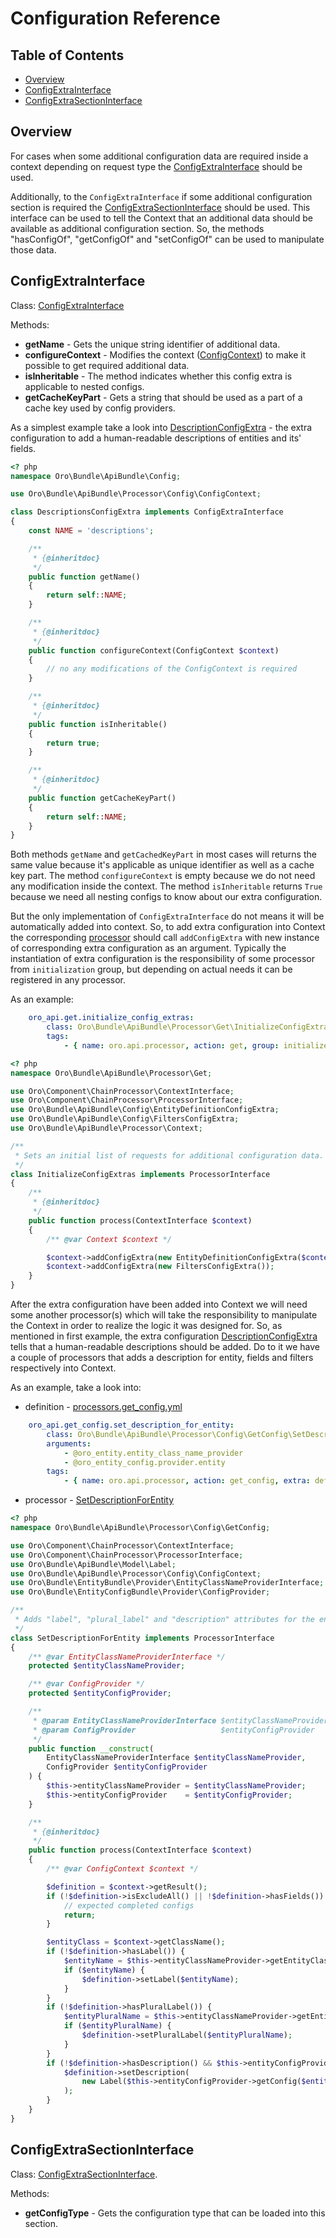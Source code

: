 Configuration Reference
=======================

Table of Contents
-----------------
 - [Overview](#overview)
 - [ConfigExtraInterface](#configextrainterface)
 - [ConfigExtraSectionInterface](#configextrasectioninterface)

Overview
--------

For cases when some additional configuration data are required inside a context depending on request type the [ConfigExtraInterface](#configextrainterface) should be used.

Additionally, to the `ConfigExtraInterface` if some additional configuration section is required the [ConfigExtraSectionInterface](#configextrasectioninterface) should be used. This interface can be used to tell the Context that an additional data should be available as additional configuration section. So, the methods "hasConfigOf", "getConfigOf" and "setConfigOf" can be used to manipulate those data.


ConfigExtraInterface
--------------------

Class: [ConfigExtraInterface](/../../Config/ConfigExtraInterface.php)

Methods:
 * **getName** - Gets the unique string identifier of additional data.
 * **configureContext** - Modifies the context ([ConfigContext](../../Processor/Config/ConfigContext.php)) to make it possible to get required additional data.
 * **isInheritable** - The method indicates whether this config extra is applicable to nested configs.
 * **getCacheKeyPart** - Gets a string that should be used as a part of a cache key used by config providers.
 
 
As a simplest example take a look into [DescriptionConfigExtra](../../Processor/Config/ConfigContext/DescriptionsConfigExtra.php) - the extra configuration to add a human-readable descriptions of entities and its' fields. 

```php
<? php
namespace Oro\Bundle\ApiBundle\Config;

use Oro\Bundle\ApiBundle\Processor\Config\ConfigContext;

class DescriptionsConfigExtra implements ConfigExtraInterface
{
    const NAME = 'descriptions';

    /**
     * {@inheritdoc}
     */
    public function getName()
    {
        return self::NAME;
    }

    /**
     * {@inheritdoc}
     */
    public function configureContext(ConfigContext $context)
    {
        // no any modifications of the ConfigContext is required
    }

    /**
     * {@inheritdoc}
     */
    public function isInheritable()
    {
        return true;
    }

    /**
     * {@inheritdoc}
     */
    public function getCacheKeyPart()
    {
        return self::NAME;
    }
}
```

Both methods `getName` and `getCachedKeyPart` in most cases will returns the same value because it's applicable as unique identifier as well as a cache key part.
The method `configureContext` is empty because we do not need any modification inside the context.
The method `isInheritable` returns `True` because we need all nesting configs to know about our extra configuration.


But the only implementation of `ConfigExtraInterface` do not means it will be automatically added into context. So, to add extra configuration into Context the corresponding [processor](./processors.md#overview) should call `addConfigExtra` with new instance of corresponding extra configuration as an argument. Typically the instantiation of extra configuration is the responsibility of some processor from `initialization` group, but depending on actual needs it can be registered in any processor.


As an example:

```yaml
    oro_api.get.initialize_config_extras:
        class: Oro\Bundle\ApiBundle\Processor\Get\InitializeConfigExtras
        tags:
            - { name: oro.api.processor, action: get, group: initialize, priority: 10 }
```

```php
<? php
namespace Oro\Bundle\ApiBundle\Processor\Get;

use Oro\Component\ChainProcessor\ContextInterface;
use Oro\Component\ChainProcessor\ProcessorInterface;
use Oro\Bundle\ApiBundle\Config\EntityDefinitionConfigExtra;
use Oro\Bundle\ApiBundle\Config\FiltersConfigExtra;
use Oro\Bundle\ApiBundle\Processor\Context;

/**
 * Sets an initial list of requests for additional configuration data.
 */
class InitializeConfigExtras implements ProcessorInterface
{
    /**
     * {@inheritdoc}
     */
    public function process(ContextInterface $context)
    {
        /** @var Context $context */

        $context->addConfigExtra(new EntityDefinitionConfigExtra($context->getAction()));
        $context->addConfigExtra(new FiltersConfigExtra());
    }
}
```

After the extra configuration have been added into Context we will need some another processor(s) which will take the responsibility to manipulate the Context in order to realize the logic it was designed for. So, as mentioned in first example, the extra configuration [DescriptionConfigExtra](../../Processor/Config/ConfigContext/DescriptionsConfigExtra.php) tells that a human-readable descriptions should be added. Do to it we have a couple of processors that adds a description for entity, fields and filters respectively into Context.

As an example, take a look into:

- definition - [processors.get_config.yml](../config/processors.get_config.yml)

```yaml
    oro_api.get_config.set_description_for_entity:
        class: Oro\Bundle\ApiBundle\Processor\Config\GetConfig\SetDescriptionForEntity
        arguments:
            - @oro_entity.entity_class_name_provider
            - @oro_entity_config.provider.entity
        tags:
            - { name: oro.api.processor, action: get_config, extra: definition&descriptions, priority: -200 }
```

- processor - [SetDescriptionForEntity](../../Processor/Config/GetConfig/SetDescriptionForEntity.php)

```php
<? php
namespace Oro\Bundle\ApiBundle\Processor\Config\GetConfig;

use Oro\Component\ChainProcessor\ContextInterface;
use Oro\Component\ChainProcessor\ProcessorInterface;
use Oro\Bundle\ApiBundle\Model\Label;
use Oro\Bundle\ApiBundle\Processor\Config\ConfigContext;
use Oro\Bundle\EntityBundle\Provider\EntityClassNameProviderInterface;
use Oro\Bundle\EntityConfigBundle\Provider\ConfigProvider;

/**
 * Adds "label", "plural_label" and "description" attributes for the entity.
 */
class SetDescriptionForEntity implements ProcessorInterface
{
    /** @var EntityClassNameProviderInterface */
    protected $entityClassNameProvider;

    /** @var ConfigProvider */
    protected $entityConfigProvider;

    /**
     * @param EntityClassNameProviderInterface $entityClassNameProvider
     * @param ConfigProvider                   $entityConfigProvider
     */
    public function __construct(
        EntityClassNameProviderInterface $entityClassNameProvider,
        ConfigProvider $entityConfigProvider
    ) {
        $this->entityClassNameProvider = $entityClassNameProvider;
        $this->entityConfigProvider    = $entityConfigProvider;
    }

    /**
     * {@inheritdoc}
     */
    public function process(ContextInterface $context)
    {
        /** @var ConfigContext $context */

        $definition = $context->getResult();
        if (!$definition->isExcludeAll() || !$definition->hasFields()) {
            // expected completed configs
            return;
        }

        $entityClass = $context->getClassName();
        if (!$definition->hasLabel()) {
            $entityName = $this->entityClassNameProvider->getEntityClassName($entityClass);
            if ($entityName) {
                $definition->setLabel($entityName);
            }
        }
        if (!$definition->hasPluralLabel()) {
            $entityPluralName = $this->entityClassNameProvider->getEntityClassPluralName($entityClass);
            if ($entityPluralName) {
                $definition->setPluralLabel($entityPluralName);
            }
        }
        if (!$definition->hasDescription() && $this->entityConfigProvider->hasConfig($entityClass)) {
            $definition->setDescription(
                new Label($this->entityConfigProvider->getConfig($entityClass)->get('description'))
            );
        }
    }
}

```


ConfigExtraSectionInterface
---------------------------

Class: [ConfigExtraSectionInterface](../../Config/ConfigExtraSectionInterface.php).

Methods:
 * **getConfigType** - Gets the configuration type that can be loaded into this section.

